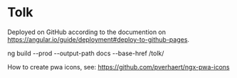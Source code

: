 # Tolk

Deployed on GitHub according to the documention on https://angular.io/guide/deployment#deploy-to-github-pages.

ng build --prod --output-path docs --base-href /tolk/


How to create pwa icons, see: https://github.com/pverhaert/ngx-pwa-icons
